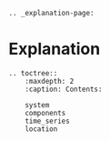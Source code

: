```{eval-rst}
.. _explanation-page:
```
# Explanation

```{eval-rst}
.. toctree::
    :maxdepth: 2
    :caption: Contents:

    system
    components
    time_series
    location
```
